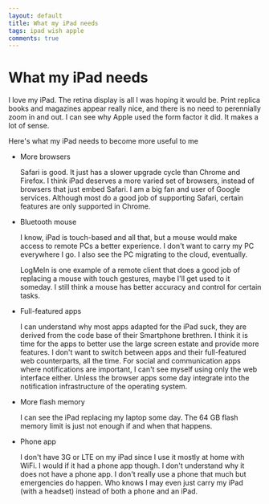 ```yaml
---
layout: default
title: What my iPad needs
tags: ipad wish apple
comments: true
---
```

# What my iPad needs

I love my iPad. The retina display is all I was hoping it would be. Print replica books and magazines appear really nice, and there is no need to perennially zoom in and out. I can see why Apple used the form factor it did. It makes a lot of sense.

Here's what my iPad needs to become more useful to me

* More browsers

    Safari is good. It just has a slower upgrade cycle than Chrome and Firefox. I think iPad deserves a more varied set of browsers, instead of browsers that just embed Safari. I am a big fan and user of Google services. Although most do a good job of supporting Safari, certain features are only supported in Chrome.

* Bluetooth mouse

    I know, iPad is touch-based and all that, but a mouse would make access to remote PCs a better experience. I don't want to carry my PC everywhere I go. I also see the PC migrating to the cloud, eventually. 

    LogMeIn is one example of a remote client that does a good job of replacing a mouse with touch gestures, maybe I'll get used to it someday. I still think a mouse has better accuracy and control for certain tasks.

* Full-featured apps

    I can understand why most apps adapted for the iPad suck, they are derived from the code base of their Smartphone brethren. I think it is time for the apps to better use the large screen estate and provide more features. I don't want to switch between apps and their full-featured web counterparts, all the time. For social and communication apps where notifications are important, I can't see myself using only the web interface either. Unless the browser apps some day integrate into the notification infrastructure of the operating system.

* More flash memory

    I can see the iPad replacing my laptop some day. The 64 GB flash memory limit is just not enough if and when that happens.

* Phone app

    I don't have 3G or LTE on my iPad since I use it mostly at home with WiFi. I would if it had a phone app though. I don't understand why it does not have a phone app. I don't really use a phone that much but emergencies do happen. Who knows I may even just carry my iPad (with a headset) instead of both a phone and an iPad.
